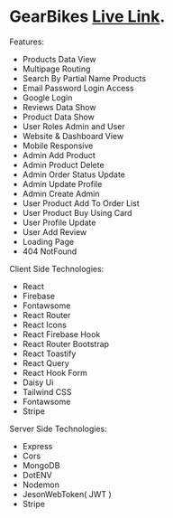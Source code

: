 # GearBikes [Live Link](https://github.com/facebook/create-react-app).

Features:
- Products Data View
- Multipage Routing
- Search By Partial Name Products
- Email Password Login Access
- Google Login
- Reviews Data Show
- Product Data Show
- User Roles Admin and User
- Website & Dashboard View
- Mobile Responsive
- Admin Add Product
- Admin Product Delete
- Admin Order Status Update
- Admin Update Profile
- Admin Create Admin
- User Product Add To Order List
- User Product Buy Using Card
- User Profile Update
- User Add Review
- Loading Page
- 404 NotFound


Client Side Technologies:

- React
- Firebase
- Fontawsome
- React Router
- React Icons
- React Firebase Hook 
- React Router Bootstrap
- React Toastify
- React Query
- React Hook Form
- Daisy Ui
- Tailwind CSS
- Fontawsome
- Stripe

Server Side Technologies:

- Express
- Cors
- MongoDB
- DotENV
- Nodemon
- JesonWebToken( JWT )
- Stripe